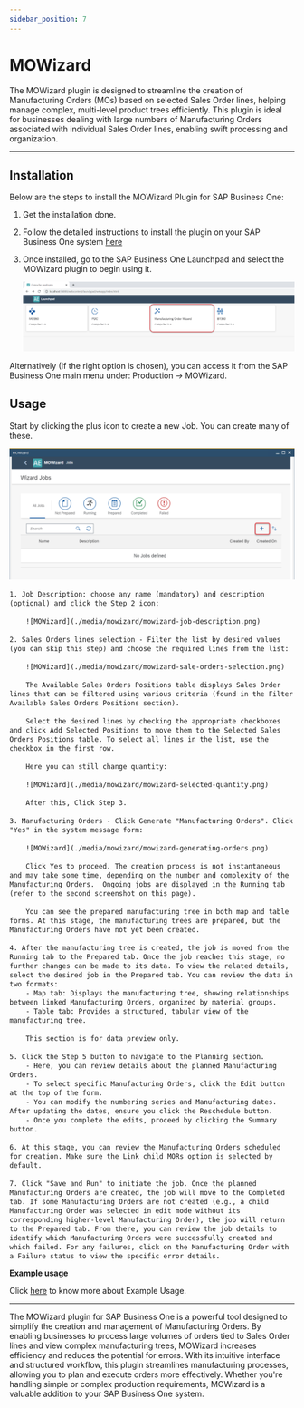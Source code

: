 ```yaml
---
sidebar_position: 7
---
```

# MOWizard

The MOWizard plugin is designed to streamline the creation of Manufacturing Orders (MOs) based on selected Sales Order lines, helping manage complex, multi-level product trees efficiently. This plugin is ideal for businesses dealing with large numbers of Manufacturing Orders associated with individual Sales Order lines, enabling swift processing and organization.

---

## Installation

Below are the steps to install the MOWizard Plugin for SAP Business One:

1. Get the installation done.
2. Follow the detailed instructions to install the plugin on your SAP Business One system [here](../administrators-guide/configuration-and-administration/plugins/plugin-installation-process.md)

3. Once installed, go to the SAP Business One Launchpad and select the MOWizard plugin to begin using it.

    ![MOWizard](./media/mowizard/mowizard.png)

Alternatively (If the right option is chosen), you can access it from the SAP Business One main menu under: Production → MOWizard.

## Usage

Start by clicking the plus icon to create a new Job. You can create many of these.

![MOWizard](./media/mowizard/mowizard-add-job.png)

    1. Job Description: choose any name (mandatory) and description (optional) and click the Step 2 icon:

        ![MOWizard](./media/mowizard/mowizard-job-description.png)

    2. Sales Orders lines selection - Filter the list by desired values (you can skip this step) and choose the required lines from the list:

        ![MOWizard](./media/mowizard/mowizard-sale-orders-selection.png)

        The Available Sales Orders Positions table displays Sales Order lines that can be filtered using various criteria (found in the Filter Available Sales Orders Positions section).

        Select the desired lines by checking the appropriate checkboxes and click Add Selected Positions to move them to the Selected Sales Orders Positions table. To select all lines in the list, use the checkbox in the first row. 

        Here you can still change quantity:

        ![MOWizard](./media/mowizard/mowizard-selected-quantity.png)
        
        After this, Click Step 3. 

    3. Manufacturing Orders - Click Generate "Manufacturing Orders". Click "Yes" in the system message form:

        ![MOWizard](./media/mowizard/mowizard-generating-orders.png)

        Click Yes to proceed. The creation process is not instantaneous and may take some time, depending on the number and complexity of the Manufacturing Orders.  Ongoing jobs are displayed in the Running tab (refer to the second screenshot on this page).

        You can see the prepared manufacturing tree in both map and table forms. At this stage, the manufacturing trees are prepared, but the Manufacturing Orders have not yet been created.

    4. After the manufacturing tree is created, the job is moved from the Running tab to the Prepared tab. Once the job reaches this stage, no further changes can be made to its data. To view the related details, select the desired job in the Prepared tab. You can review the data in two formats:
        - Map tab: Displays the manufacturing tree, showing relationships between linked Manufacturing Orders, organized by material groups.
        - Table tab: Provides a structured, tabular view of the manufacturing tree. 
    
        This section is for data preview only.

    5. Click the Step 5 button to navigate to the Planning section.
        - Here, you can review details about the planned Manufacturing Orders.
        - To select specific Manufacturing Orders, click the Edit button at the top of the form.
        - You can modify the numbering series and Manufacturing dates. After updating the dates, ensure you click the Reschedule button.
        - Once you complete the edits, proceed by clicking the Summary button.

    6. At this stage, you can review the Manufacturing Orders scheduled for creation. Make sure the Link child MORs option is selected by default.

    7. Click "Save and Run" to initiate the job. Once the planned Manufacturing Orders are created, the job will move to the Completed tab. If some Manufacturing Orders are not created (e.g., a child Manufacturing Order was selected in edit mode without its corresponding higher-level Manufacturing Order), the job will return to the Prepared tab. From there, you can review the job details to identify which Manufacturing Orders were successfully created and which failed. For any failures, click on the Manufacturing Order with a Failure status to view the specific error details.

**Example usage**

Click [here](https://www.youtube.com/watch?v=HdCU7PtdwPA) to know more about Example Usage.

---
The MOWizard plugin for SAP Business One is a powerful tool designed to simplify the creation and management of Manufacturing Orders. By enabling businesses to process large volumes of orders tied to Sales Order lines and view complex manufacturing trees, MOWizard increases efficiency and reduces the potential for errors. With its intuitive interface and structured workflow, this plugin streamlines manufacturing processes, allowing you to plan and execute orders more effectively. Whether you're handling simple or complex production requirements, MOWizard is a valuable addition to your SAP Business One system.
